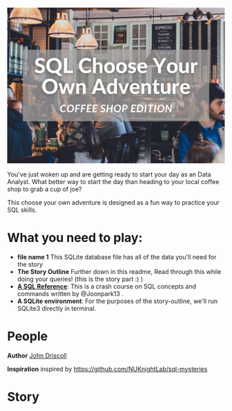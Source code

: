 ![Picture of Coffee Shop and Title](CYOA-header.png)

You've just woken up and are getting ready to start your day as an Data Analyst. What better way to start the day than heading to your local coffee shop to grab a cup of joe? 

This choose your own adventure is designed as a fun way to practice your SQL skills.

# What you need to play:
* **file name 1** This SQLite database file has all of the data you'll need for the story
* **The Story Outline** Further down in this readme, Read through this while doing your queries! (this is the story part :) )
* **[A SQL Reference](https://github.com/NUKnightLab/sql-mysteries/blob/master/reference.pdf)**: This is a crash course on SQL concepts and commands written by @Joonpark13 .
* **A SQLite environment**: For the purposes of the story-outline, we'll run SQLite3 directly in terminal.

# People
**Author**
[John Driscoll](https://www.linkedin.com/in/john-driscoll-/)

**Inspiration**
inspired by https://github.com/NUKnightLab/sql-mysteries

# Story

